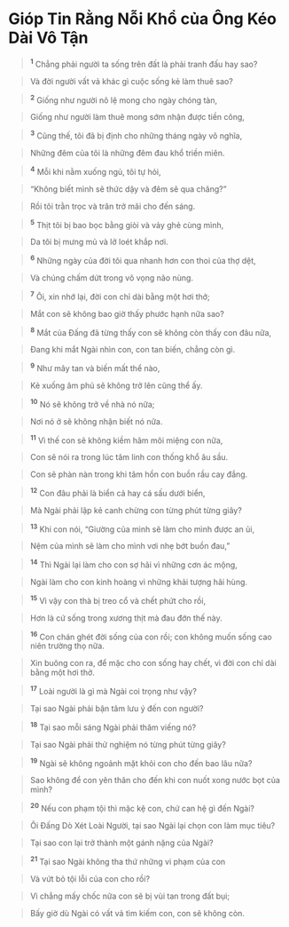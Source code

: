 # Gióp Tin Rằng Nỗi Khổ của Ông Kéo Dài Vô Tận

> <sup><b>1</b></sup> Chẳng phải người ta sống trên đất là phải tranh đấu hay sao?
>


> Và đời người vất vả khác gì cuộc sống kẻ làm thuê sao?
>


> <sup><b>2</b></sup> Giống như người nô lệ mong cho ngày chóng tàn,
>


> Giống như người làm thuê mong sớm nhận được tiền công,
>


> <sup><b>3</b></sup> Cũng thế, tôi đã bị định cho những tháng ngày vô nghĩa,
>


> Những đêm của tôi là những đêm đau khổ triền miên.
>


> <sup><b>4</b></sup> Mỗi khi nằm xuống ngủ, tôi tự hỏi,
>


> “Không biết mình sẽ thức dậy và đêm sẽ qua chăng?”
>


> Rồi tôi trằn trọc và trăn trở mãi cho đến sáng.
>


> <sup><b>5</b></sup> Thịt tôi bị bao bọc bằng giòi và vảy ghẻ cùng mình,
>


> Da tôi bị mưng mủ và lở loét khắp nơi.
>


> <sup><b>6</b></sup> Những ngày của đời tôi qua nhanh hơn con thoi của thợ dệt,
>


> Và chúng chấm dứt trong vô vọng não nùng.
>


> <sup><b>7</b></sup> Ôi, xin nhớ lại, đời con chỉ dài bằng một hơi thở;
>


> Mắt con sẽ không bao giờ thấy phước hạnh nữa sao?
>


> <sup><b>8</b></sup> Mắt của Đấng đã từng thấy con sẽ không còn thấy con đâu nữa,
>


> Đang khi mắt Ngài nhìn con, con tan biến, chẳng còn gì.
>


> <sup><b>9</b></sup> Như mây tan và biến mất thể nào,
>


> Kẻ xuống âm phủ sẽ không trở lên cũng thể ấy.
>


> <sup><b>10</b></sup> Nó sẽ không trở về nhà nó nữa;
>


> Nơi nó ở sẽ không nhận biết nó nữa.
>


> <sup><b>11</b></sup> Vì thế con sẽ không kiềm hãm môi miệng con nữa,
>


> Con sẽ nói ra trong lúc tâm linh con thống khổ âu sầu.
>


> Con sẽ phàn nàn trong khi tâm hồn con buồn rầu cay đắng.
>


> <sup><b>12</b></sup> Con đâu phải là biển cả hay cá sấu dưới biển,
>


> Mà Ngài phải lập kẻ canh chừng con từng phút từng giây?
>


> <sup><b>13</b></sup> Khi con nói, “Giường của mình sẽ làm cho mình được an ủi,
>


> Nệm của mình sẽ làm cho mình vơi nhẹ bớt buồn đau,”
>


> <sup><b>14</b></sup> Thì Ngài lại làm cho con sợ hãi vì những cơn ác mộng,
>


> Ngài làm cho con kinh hoàng vì những khải tượng hãi hùng.
>


> <sup><b>15</b></sup> Vì vậy con thà bị treo cổ và chết phứt cho rồi,
>


> Hơn là cứ sống trong xương thịt mà đau đớn thế này.
>


> <sup><b>16</b></sup> Con chán ghét đời sống của con rồi; con không muốn sống cao niên trường thọ nữa.
>


> Xin buông con ra, để mặc cho con sống hay chết, vì đời con chỉ dài bằng một hơi thở.
>


> <sup><b>17</b></sup> Loài người là gì mà Ngài coi trọng như vậy?
>


> Tại sao Ngài phải bận tâm lưu ý đến con người?
>


> <sup><b>18</b></sup> Tại sao mỗi sáng Ngài phải thăm viếng nó?
>


> Tại sao Ngài phải thử nghiệm nó từng phút từng giây?
>


> <sup><b>19</b></sup> Ngài sẽ không ngoảnh mặt khỏi con cho đến bao lâu nữa?
>


> Sao không để con yên thân cho đến khi con nuốt xong nước bọt của mình?
>


> <sup><b>20</b></sup> Nếu con phạm tội thì mặc kệ con, chứ can hệ gì đến Ngài?
>


> Ôi Đấng Dò Xét Loài Người, tại sao Ngài lại chọn con làm mục tiêu?
>


> Tại sao con lại trở thành một gánh nặng của Ngài?
>


> <sup><b>21</b></sup> Tại sao Ngài không tha thứ những vi phạm của con
>


> Và vứt bỏ tội lỗi của con cho rồi?
>


> Vì chẳng mấy chốc nữa con sẽ bị vùi tan trong đất bụi;
>


> Bấy giờ dù Ngài có vất vả tìm kiếm con, con sẽ không còn.
>